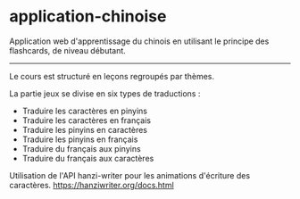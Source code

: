 # application-chinoise
Application web d'apprentissage du chinois en utilisant le principe des flashcards, de niveau débutant.

---------------------------
Le cours est structuré en leçons regroupés par thèmes.

La partie jeux se divise en six types de traductions :
- Traduire les caractères en pinyins
- Traduire les caractères en français
- Traduire les pinyins en caractères
- Traduire les pinyins en français
- Traduire du français aux pinyins
- Traduire du français aux caractères

Utilisation de l'API hanzi-writer pour les animations d'écriture des caractères.
https://hanziwriter.org/docs.html
